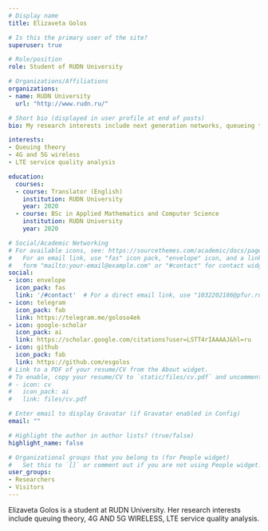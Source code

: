 ```yaml
---
# Display name
title: Elizaveta Golos

# Is this the primary user of the site?
superuser: true

# Role/position
role: Student of RUDN University

# Organizations/Affiliations
organizations:
- name: RUDN University
  url: "http://www.rudn.ru/"

# Short bio (displayed in user profile at end of posts)
bio: My research interests include next generation networks, queueing theory, LTE.

interests:
- Queuing theory
- 4G and 5G wireless
- LTE service quality analysis

education:
  courses:
  - course: Translator (English)
    institution: RUDN University
    year: 2020
  - course: BSc in Applied Mathematics and Computer Science
    institution: RUDN University
    year: 2020

# Social/Academic Networking
# For available icons, see: https://sourcethemes.com/academic/docs/page-builder/#icons
#   For an email link, use "fas" icon pack, "envelope" icon, and a link in the
#   form "mailto:your-email@example.com" or "#contact" for contact widget.
social:
- icon: envelope
  icon_pack: fas
  link: '/#contact'  # For a direct email link, use "1032202186@pfur.ru".
- icon: telegram
  icon_pack: fab
  link: https://telegram.me/goloso4ek
- icon: google-scholar
  icon_pack: ai
  link: https://scholar.google.com/citations?user=LSTT4rIAAAAJ&hl=ru
- icon: github
  icon_pack: fab
  link: https://github.com/esgolos
# Link to a PDF of your resume/CV from the About widget.
# To enable, copy your resume/CV to `static/files/cv.pdf` and uncomment the lines below.
# - icon: cv
#   icon_pack: ai
#   link: files/cv.pdf

# Enter email to display Gravatar (if Gravatar enabled in Config)
email: ""

# Highlight the author in author lists? (true/false)
highlight_name: false

# Organizational groups that you belong to (for People widget)
#   Set this to `[]` or comment out if you are not using People widget.
user_groups:
- Researchers
- Visitors
---
```


Elizaveta Golos is a student at RUDN University. Her research interests include queuing theory, 4G AND 5G WIRELESS, LTE service quality analysis.


